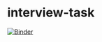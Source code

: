 # interview-task

[![Binder](https://mybinder.org/badge_logo.svg)](https://mybinder.org/v2/gh/admivsn/interview-task/HEAD?labpath=task.ipynb)
